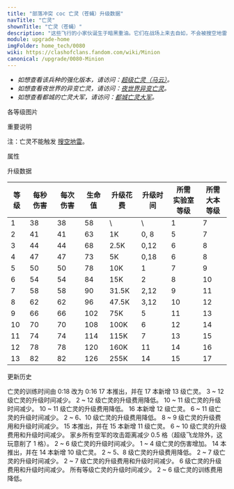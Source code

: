 ```yaml
---
title: "部落冲突 coc 亡灵（苍蝇）升级数据"
navTitle: "亡灵"
shownTitle: "亡灵（苍蝇）"
description: "这些飞行的小家伙诞生于暗黑重油。它们在战场上来去自如，不会被搜空地雷检测到，但是在我们的世界里它们很脆弱。"
module: upgrade-home
imgFolder: home_tech/0080
wiki: https://clashofclans.fandom.com/wiki/Minion
canonical: /upgrade/0080-Minion
---
```


- *如想查看该兵种的强化版本，请访问：[超级亡灵（马云）](/upgrade/0608-Super-Minion)。*
- *如想查看夜世界的异变亡灵，请访问：[夜世界异变亡灵](/upgrade/1003-Beta-Minion)。*
- *如想查看都城的亡灵大军，请访问：[都城亡灵大军](/upgrade/2004-Minion-Horde)。*

<UnitInfo :folder="$frontmatter.imgFolder" imgSrc="Minion_info.png" :imgAlt="$frontmatter.navTitle" :description="$frontmatter.description" />

<SmallTitle>各等级图片</SmallTitle>

<Panel>
    <UnitImgGroup :folder="$frontmatter.imgFolder">
        <UnitImg imgTitle="1 - 2 级" imgSrc="Minion1.png" />
        <UnitImg imgTitle="3 - 4 级" imgSrc="Minion3.png" />
        <UnitImg imgTitle="5 级" imgSrc="Minion5.png" />
        <UnitImg imgTitle="6 级" imgSrc="Minion6.png" />
        <UnitImg imgTitle="7 - 8 级" imgSrc="Minion7.png" />
        <UnitImg imgTitle="9 级" imgSrc="Minion9.png" />
        <UnitImg imgTitle="10 级" imgSrc="Minion10.png" />
        <UnitImg imgTitle="11 级" imgSrc="Minion11.png" />
        <UnitImg imgTitle="12 级" imgSrc="Minion12.png" />
        <UnitImg imgTitle="13 级" imgSrc="Minion13.png" imgHd="Minion13_hd.png" />
    </UnitImgGroup>
</Panel>

<SmallTitle>重要说明</SmallTitle>

注：亡灵不能触发 [搜空地雷](/upgrade/0384-Seeking-Air-Mine)。

<SmallTitle>属性</SmallTitle>

<UnitProperties>
    <UnitProperty pKey="攻击偏好" pValue="无" />
    <UnitProperty pKey="伤害类型" pValue="单体伤害" />
    <UnitProperty pKey="攻击的目标" pValue="地面和空中目标" />
    <UnitProperty pKey="占据人口" pValue="2" />
    <UnitProperty pKey="移动速度" pValue="4 格/秒" />
    <UnitProperty pKey="攻击速度" pValue="1 秒/次" />
    <UnitProperty pKey="攻击距离" pValue="2.25 格" />
    <UnitProperty pKey="所需暗黑训练营等级" pValue="1" />
    <UnitProperty pKey="所需大本等级" pValue="7" />
    <UnitProperty pKey="训练时间" pValue="16" trainingSystem="2022" />
</UnitProperties>

<SmallTitle>升级数据</SmallTitle>

<script setup>
const tableExtraInfo = [
    {
        "column": 4,
        "type": "cost",
        "gpClass": "research",
        "icon": "Dark_Elixir"
    },
    {
        "column": 5,
        "type": "time",
        "gpClass": "research"
    }
];
</script>

<UnitTable :tableExtraInfo="tableExtraInfo">

| 等级 |  每秒伤害 | 每次伤害 | 生命值 | 升级花费|  升级时间  |所需<br>实验室等级|所需<br>大本等级|
| ---- |   ----   |   ----  |  ---- |   ----  |    ----   |       ----      |      ----     |
|   1  |     38   |    38   |   58  |      \  |     \     |         1       |        7      |
|   2  |     41   |    41   |   63  |     1K  |    0, 8   |         5       |        7      |
|   3  |     44   |    44   |   68  |   2.5K  |    0,12   |         6       |        8      |
|   4  |     47   |    47   |   73  |     5K  |    0,18   |         6       |        8      |
|   5  |     50   |    50   |   78  |    10K  |    1      |         7       |        9      |
|   6  |     54   |    54   |   84  |    15K  |    2      |         8       |       10      |
|   7  |     58   |    58   |   90  |  31.5K  |    2,12   |         9       |       11      |
|   8  |     62   |    62   |   96  |  47.5K  |    3,12   |        10       |       12      |
|   9  |     66   |    66   |  102  |    75K  |    5      |        11       |       13      |
|  10  |     70   |    70   |  108  |   100K  |    6      |        12       |       14      |
|  11  |     74   |    74   |  114  |   115K  |    7      |        13       |       15      |
|  12  |     78   |    78   |  120  |   160K  |   11      |        14       |       16      |
|  13  |     82   |    82   |  126  |   255K  |   14      |        15       |       17      |
</UnitTable>

<SmallTitle>更新历史</SmallTitle>

<Timeline>
    <TimelineItem date="2025/02/10">
        <TimelineRow>亡灵的训练时间由 0:18 改为 0:16</TimelineRow>
    </TimelineItem>
    <TimelineItem date="2024/11/25">
        <TimelineRow>17 本推出，并在 17 本新增 13 级亡灵。</TimelineRow>
        <TimelineRow>3 ~ 12 级亡灵的升级时间减少。</TimelineRow>
        <TimelineRow>2 ~ 12 级亡灵的升级费用降低。</TimelineRow>
    </TimelineItem>
    <TimelineItem date="2024/06/18">
        <TimelineRow>10 ~ 11 级亡灵的升级时间减少。</TimelineRow>
        <TimelineRow>10 ~ 11 级亡灵的升级费用降低。</TimelineRow>
    </TimelineItem>
    <TimelineItem date="2024/02/27">
        <TimelineRow>16 本新增 12 级亡灵。</TimelineRow>
    </TimelineItem>
    <TimelineItem date="2023/12/12">
        <TimelineRow>6 ~ 11 级亡灵的升级时间减少。</TimelineRow>
        <TimelineRow>2 ~ 6、10 级亡灵的升级费用降低。</TimelineRow>
    </TimelineItem>
    <TimelineItem date="2023/06/12">
        <TimelineRow>8 ~ 9 级亡灵的升级费用和升级时间减少。</TimelineRow>
    </TimelineItem>
    <TimelineItem date="2022/10/10">
    <TimelineRow>15 本推出，并在 15 本新增 11 级亡灵。</TimelineRow>
        <TimelineRow>6 ~ 10 级亡灵的升级费用和升级时间减少。</TimelineRow>
    </TimelineItem>
    <TimelineItem date="2022/05/02">
        <TimelineRow>家乡所有空军的攻击距离减少 0.5 格（超级飞龙除外，这玩意削了 1 格）。</TimelineRow>
    </TimelineItem>
    <TimelineItem date="2021/12/09">
        <TimelineRow>2 ~ 6 级亡灵的升级时间减少。</TimelineRow>
    <TimelineRow>1 ~ 4 级亡灵的伤害增加。</TimelineRow>
    </TimelineItem>
    <TimelineItem date="2021/04/12">
        <TimelineRow>14 本推出，并在 14 本新增 10 级亡灵。</TimelineRow>
        <TimelineRow>2 ~ 5、8 级亡灵的升级费用降低。</TimelineRow>
        <TimelineRow>2 ~ 7 级亡灵的升级时间减少。</TimelineRow>
    </TimelineItem>
    <TimelineItem date="2020/10/12">
        <TimelineRow>2 ~ 7 级亡灵的升级费用和升级时间减少。</TimelineRow>
    </TimelineItem>
    <TimelineItem date="2020/03/30">
        <TimelineRow>6 级亡灵的升级费用和升级时间减少。</TimelineRow>
    </TimelineItem>
    <TimelineItem date="2019/04/02">
        <TimelineRow>所有等级亡灵的升级时间减少。</TimelineRow>
    <TimelineRow>2 ~ 6 级亡灵的训练费用降低。</TimelineRow>
    </TimelineItem>
    <TimelineItem :historyBottom="true" />
</Timeline>